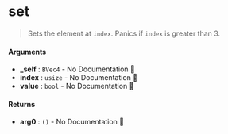 # set

>  Sets the element at `index`.
>  Panics if `index` is greater than 3.

#### Arguments

- **\_self** : `BVec4` \- No Documentation 🚧
- **index** : `usize` \- No Documentation 🚧
- **value** : `bool` \- No Documentation 🚧

#### Returns

- **arg0** : `()` \- No Documentation 🚧